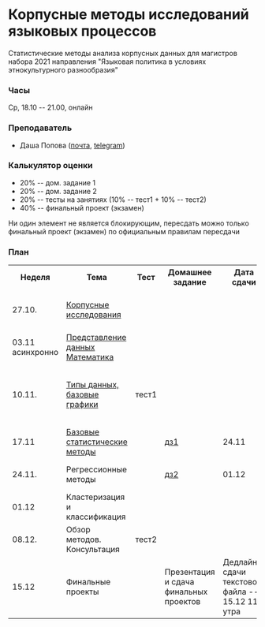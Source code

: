 # Корпусные методы исследований языковых процессов

Статистические методы анализа корпусных данных для магистров набора 2021 направления "Языковая политика в условиях этнокультурного разнообразия"

### Часы

Ср, 18.10 -- 21.00, онлайн

### Преподаватель
* Даша Попова ([почта](mailto:daschapopowa@gmail.com), [telegram](https://t.me/dppopova))

### Калькулятор оценки
* 20% -- дом. задание 1
* 20% -- дом. задание 2
* 20% -- тесты на занятиях (10% -- тест1 + 10% -- тест2)
* 40% -- финальный проект (экзамен)

Ни один элемент не является блокирующим, пересдать можно только финальный проект (экзамен) по официальным правилам пересдачи

### План
<table>
  <tr>
    <th>Неделя</th>
    <th>Тема</th>
    <th>Тест</th>
    <th>Домашнее задание</th>
    <th>Дата сдачи</th>
    <th>Материалы</th>
  </tr>
  <tr>
    <td>27.10.</td>
    <td><a href="./CM_Corpus%20linguistics.pptx">Корпусные исследования</a></td>
    <td></td>
    <td></td>
    <td></td>
    <td><a href="http://iknigi.net/avtor-mihail-kopotev/105402-vvedenie-v-korpusnuyu-lingvistiku-mihail-kopotev/read/page-1.html">Копотев 2014</a> <br> Главы 1-13
      </td>
  </tr>
    <tr>
    <td>03.11<br>
      асинхронно</td>
    <td><a href="./W2_HowToLieWithStatistics.pptx">Представление данных</a><br>
      <a href="./W2_Math.pdf">Математика</a></td>
    <td></td>
    <td></td>
    <td></td>
    <td><a href="https://www.google.com/url?sa=t&rct=j&q=&esrc=s&source=web&cd=&ved=2ahUKEwia9s6v_unzAhVGxosKHRCBDC4QFnoECAQQAQ&url=https%3A%2F%2Fwww.horace.org%2Fblog%2Fwp-content%2Fuploads%2F2012%2F05%2FHow-to-Lie-With-Statistics-1954-Huff.pdf&usg=AOvVaw1Ce4jG0wKVlSCz_AjOU8c2">"How to Lie with Statistics"</a> </td>
  </tr>
  <tr>
    <td>10.11.</td>
    <td><a href="https://github.com/dashapopova/Corpus_methods_LangPolicy_2021/tree/master/10.11">Типы данных, базовые графики</a></td>
    <td>тест1</td>
    <td></td>
    <td></td>
    <td><a href="http://www.sfs.uni-tuebingen.de/~hbaayen/publications/baayenCUPstats.pdf">Baayen 2008</a> <br>Главы 1-2<br>
      <a href="http://www.sfs.uni-tuebingen.de/~hbaayen/publications/baayenCUPstats.pdf">Baayen 2008</a> <br>Глава 3
    </td>
  </tr>
    <tr>
    <td>17.11</td>
    <td><a href="https://github.com/dashapopova/Corpus_methods_LangPolicy_2021/tree/master/17.11">Базовые статистические методы</a></td>
    <td></td>  
    <td><a href="https://github.com/dashapopova/Corpus_methods_LangPolicy_2021/blob/master/HWs/CM_hw1.pdf">дз1</a></td>
    <td>24.11</td>
    <td><a href="http://www.sfs.uni-tuebingen.de/~hbaayen/publications/baayenCUPstats.pdf">Baayen 2008</a> <br>Глава 4 
      </td>
  </tr>
  <tr>
    <td>24.11.</td>
    <td>Регрессионные методы</td>
    <td></td>
    <td><a href="https://github.com/dashapopova/Corpus_methods_LangPolicy_2021/blob/master/HWs/CM_hw2.pdf">дз2</a></td>
    <td>01.12</td>
    <td>
      <a href="http://www.sfs.uni-tuebingen.de/~hbaayen/publications/baayenCUPstats.pdf">Baayen 2008</a> <br>Глава 6
    </td>
  </tr>
    <tr>
    <td>01.12</td>
    <td>Кластеризация и классификация</td>
    <td></td>  
    <td></td>
    <td></td>
    <td><a href="http://www.sfs.uni-tuebingen.de/~hbaayen/publications/baayenCUPstats.pdf">Baayen 2008</a> <br>Глава 5<br>
      </td>
  </tr>
  <tr>
    <td>08.12.</td>
    <td>Обзор методов. Консультация</td>
    <td>тест2</td>
    <td></td>
    <td></td>
    <td>
    </td>
  </tr>
    <tr>
    <td>15.12</td>
    <td>Финальные проекты</td>
    <td></td>
    <td>Презентация и сдача финальных проектов</td>  
    <td>Дедлайн сдачи текстового файла -- 15.12 11 утра</td>
    <td></td>
  </tr> 
</table>
